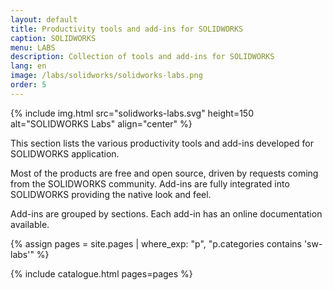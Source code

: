 ```yaml
---
layout: default
title: Productivity tools and add-ins for SOLIDWORKS
caption: SOLIDWORKS
menu: LABS
description: Collection of tools and add-ins for SOLIDWORKS
lang: en
image: /labs/solidworks/solidworks-labs.png
order: 5
---
```

{% include img.html src="solidworks-labs.svg" height=150 alt="SOLIDWORKS Labs" align="center" %}

This section lists the various productivity tools and add-ins developed for SOLIDWORKS application.

Most of the products are free and open source, driven by requests coming from the SOLIDWORKS community. Add-ins are fully integrated into SOLIDWORKS providing the native look and feel.

Add-ins are grouped by sections. Each add-in has an online documentation available.

{% assign pages = site.pages | where_exp: "p", "p.categories contains 'sw-labs'" %}

{% include catalogue.html pages=pages %}
